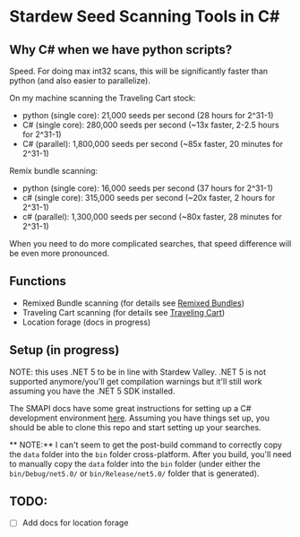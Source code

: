 # Stardew Seed Scanning Tools in C\#

## Why C\# when we have python scripts?
Speed. For doing max int32 scans, this will be significantly faster than python (and also easier to parallelize).

On my machine scanning the Traveling Cart stock:
* python (single core): 21,000 seeds per second (28 hours for 2^31-1)
* C# (single core): 280,000 seeds per second (~13x faster, 2-2.5 hours for 2^31-1)
* C# (parallel): 1,800,000 seeds per second (~85x faster, 20 minutes for 2^31-1)

Remix bundle scanning:
* python (single core): 16,000 seeds per second (37 hours for 2^31-1)
* c# (single core): 315,000 seeds per second (~20x faster, 2 hours for 2^31-1)
* c# (parallel): 1,300,000 seeds per second (~80x faster, 28 minutes for 2^31-1)

When you need to do more complicated searches, that speed difference will be even more pronounced.

## Functions
* Remixed Bundle scanning (for details see [Remixed Bundles](Bundles/README.md))
* Traveling Cart scanning (for details see [Traveling Cart](TravelingCart/README.md))
* Location forage (docs in progress)

## Setup (in progress)

NOTE: this uses .NET 5 to be in line with Stardew Valley. .NET 5 is not supported anymore/you'll get compilation warnings but it'll still work assuming you have the .NET 5 SDK installed.

The SMAPI docs have some great instructions for setting up a C# development environment [here](https://stardewvalleywiki.com/Modding:Modder_Guide/Get_Started#Get_started). Assuming you have things set up, you should be able to clone this repo and start setting up your searches.

** NOTE:** I can't seem to get the post-build command to correctly copy the `data` folder into the `bin` folder cross-platform. After you build, you'll need to manually copy the `data` folder into the `bin` folder (under either the `bin/Debug/net5.0/` or `bin/Release/net5.0/` folder that is generated).

## TODO:
* [ ] Add docs for location forage